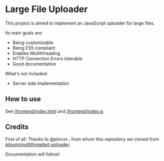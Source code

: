 # Large File Uploader
This project is aimed to implement an JavaScript uploader for large files.

Its main goals are:
- Being customizable
- Being ES5 compliant
- Enables Multithreading
- HTTP Connection Errors tolerable
- Good documentation

What's not included:
- Server side implementation

## How to use

See [/frontend/index.html](frontend/index.html) and [/frontend/index.js](frontend/index.js)
## Credits
First of all: Thanks to @pilovm , from whom this repository we cloned from  [pilovm/multithreaded-uploader](/pilovm/multithreaded-uploader).
 
Documentation will follow!
